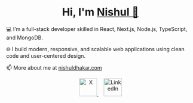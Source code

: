 <h1 align="center">Hi, I'm <a href="https://nishuldhakar.com/" target="_blank">
Nishul 👋</a></h1>

💻 I’m a full-stack developer skilled in React, Next.js, Node.js, TypeScript, and MongoDB.

🌐 I build modern, responsive, and scalable web applications using clean code and user-centered design.

📫 More about me at <a href="https://nishuldhakar.com/" target="_blank">nishuldhakar.com</a>

<!--  <p align="center">
  <img src="https://github-readme-streak-stats.herokuapp.com/?user=NishulDhakar&hide_border=true&theme=default" alt="Nishul's GitHub streak stats" />
</p>

<p align="center">
  <img src="https://skillicons.dev/icons?i=js,ts,react,nextjs,nodejs,express,mongodb,tailwind,html,css,git,github,vscode&theme=light&perline=9" alt="Tech Stack" />
</p> -->

<p align="center">
  <a href="https://x.com/nishuldhakar" target="_blank" style="margin-right: 15px;">
    <img src="https://skillicons.dev/icons?i=twitter&theme=light" alt="X" width="48" />
  </a>
  <a href="https://www.linkedin.com/in/nishul-dhakar/" target="_blank">
    <img src="https://skillicons.dev/icons?i=linkedin&theme=light" alt="LinkedIn" width="48" />
  </a>
</p>
